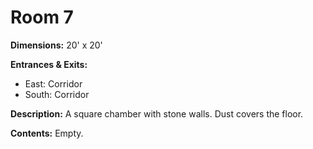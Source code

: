 # Room 7

**Dimensions:** 20' x 20'

**Entrances & Exits:**
- East: Corridor
- South: Corridor

**Description:**
A square chamber with stone walls. Dust covers the floor.

**Contents:**
Empty.